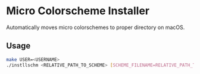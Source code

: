 # Micro Colorscheme Installer

Automatically moves micro colorschemes to proper directory on macOS.

## Usage

```bash
make USER=<USERNAME>
./instllschm <RELATIVE_PATH_TO_SCHEME> [SCHEME_FILENAME=RELATIVE_PATH_TO_SCHEME]
```
